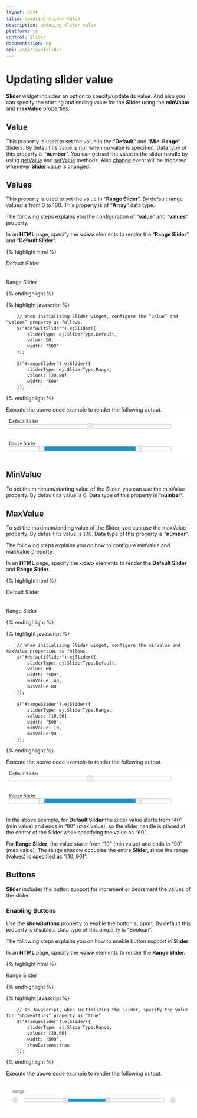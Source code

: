 ```yaml
---
layout: post
title: Updating-slider-value
description: updating slider value
platform: js
control: Slider
documentation: ug
api: /api/js/ejslider
---
```


# Updating slider value

**Slider** widget includes an option to specify/update its value. And also you can specify the starting and ending value for the **Slider** using the **minValue** and **maxValue** properties.

## Value

This property is used to set the value in the “**Default**” and “**Min-Range**” Sliders. By default its value is null when no value is specified. Data type of this property is “**number**”.
You can get/set the value in the slider handle by using [getValue](https://help.syncfusion.com/api/js/ejslider#methods:getvalue) and [setValue](https://help.syncfusion.com/api/js/ejslider#methods:setValue) methods.
Also [change](https://help.syncfusion.com/api/js/ejslider#events:change) event will be triggered whenever **Slider** value is changed.

## Values

This property is used to set the value in “**Range Slider**”. By default range values is from 0 to 100. This property is of “**Array**” data type.

The following steps explains you the configuration of “**value**” and “**values**” property.

In an **HTML** page, specify the **&lt;div&gt;** elements to render the “**Range Slider**” and “**Default Slider**”.



{% highlight html %}


<div class="txt">Default Slider</div>
<div id="defaultSlider"></div>
<br />
<br />
<div class="txt">Range Slider</div>
<div id="rangeSlider"></div>


{% endhighlight %}

{% highlight javascript %}

        // When initializing Slider widget, configure the “value” and “values” property as follows.	    
        $("#defaultSlider").ejSlider({
            sliderType: ej.SliderType.Default,
            value: 50,
            width: "500"
        });
        
        $("#rangeSlider").ejSlider({
            sliderType: ej.SliderType.Range,
            values: [20,80],
            width: "500"
        });

{% endhighlight %}

Execute the above code example to render the following output.


![](/js/Slider/Updating-slider-value_images/Updating-slider-value_img1.png) 

## MinValue

To set the minimum/starting value of the Slider, you can use the minValue property. By default its value is 0. Data type of this property is “**number**”.

## MaxValue

To set the maximum/ending value of the Slider, you can use the maxValue property. By default its value is 100. Data type of this property is “**number**”.

The following steps explains you on how to configure minValue and maxValue property.

In an **HTML** page, specify the **&lt;div&gt;** elements to render the **Default Slider** and **Range Slider**.

{% highlight html %}

   <div class="txt">Default Slider</div>
   <div id="defaultSlider"></div>
   <br />
   <br />
   <div class="txt">Range Slider</div>
   <div id="rangeSlider"></div> 

{% endhighlight %}

{% highlight javascript %}


        // When initializing Slider widget, configure the minValue and maxValue properties as follows.
        $("#defaultSlider").ejSlider({
            sliderType: ej.SliderType.Default,
            value: 60,
            width: "500",
            minValue: 40,
            maxValue:80
        });
        
        $("#rangeSlider").ejSlider({
            sliderType: ej.SliderType.Range,
            values: [10,90],
            width: "500",
            minValue: 10,
            maxValue:90
        });

{% endhighlight %}

Execute the above code example to render the following output.

![](/js/Slider/Updating-slider-value_images/Updating-slider-value_img2.png) 

In the above example, for **Default Slider** the slider value starts from “40” (min value) and ends in “80” (max value), so the slider handle is placed at the center of the Slider while specifying the value as “60”.

For **Range Slider**, the value starts from “10” (min value) and ends in “90” (max value). The range shadow occupies the entire **Slider**, since the range (values) is specified as “[10, 90]”.

## Buttons

**Slider** includes the button support for increment or decrement the values of the slider.

### Enabling Buttons

Use the **showButtons** property to enable the button support. By default this property is disabled. Data type of this property is “Boolean”.

The following steps explains you on how to enable button support in **Slider**.

In an **HTML** page, specify the **&lt;div&gt;** elements to render the **Range Slider.**



{% highlight html %}

   <div class="txt">Range Slider</div>
   <div id="rangeSlider"></div>


{% endhighlight %}

{% highlight javascript %}

        // In JavaScript, when initializing the Slider, specify the value for “showButtons” property as “true” 
        $("#rangeSlider").ejSlider({
            sliderType: ej.SliderType.Range,
            values: [30,60],
            width: "500",
            showButtons:true
        });


{% endhighlight %}

Execute the above code example to render the following output.

![](Button-Support_images/Button-Support_img1.png)

